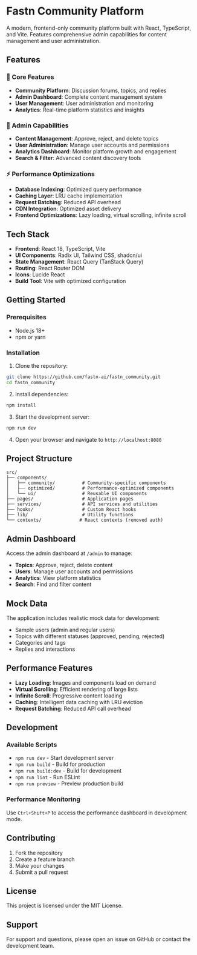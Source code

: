 # Fastn Community Platform

A modern, frontend-only community platform built with React, TypeScript, and Vite. Features comprehensive admin capabilities for content management and user administration.

## Features

### 🎯 Core Features
- **Community Platform**: Discussion forums, topics, and replies
- **Admin Dashboard**: Complete content management system
- **User Management**: User administration and monitoring
- **Analytics**: Real-time platform statistics and insights

### 🚀 Admin Capabilities
- **Content Management**: Approve, reject, and delete topics
- **User Administration**: Manage user accounts and permissions
- **Analytics Dashboard**: Monitor platform growth and engagement
- **Search & Filter**: Advanced content discovery tools

### ⚡ Performance Optimizations
- **Database Indexing**: Optimized query performance
- **Caching Layer**: LRU cache implementation
- **Request Batching**: Reduced API overhead
- **CDN Integration**: Optimized asset delivery
- **Frontend Optimizations**: Lazy loading, virtual scrolling, infinite scroll

## Tech Stack

- **Frontend**: React 18, TypeScript, Vite
- **UI Components**: Radix UI, Tailwind CSS, shadcn/ui
- **State Management**: React Query (TanStack Query)
- **Routing**: React Router DOM
- **Icons**: Lucide React
- **Build Tool**: Vite with optimized configuration

## Getting Started

### Prerequisites
- Node.js 18+ 
- npm or yarn

### Installation

1. Clone the repository:
```bash
git clone https://github.com/fastn-ai/fastn_community.git
cd fastn_community
```

2. Install dependencies:
```bash
npm install
```

3. Start the development server:
```bash
npm run dev
```

4. Open your browser and navigate to `http://localhost:8080`

## Project Structure

```
src/
├── components/
│   ├── community/          # Community-specific components
│   ├── optimized/          # Performance-optimized components
│   └── ui/                 # Reusable UI components
├── pages/                  # Application pages
├── services/               # API services and utilities
├── hooks/                  # Custom React hooks
├── lib/                    # Utility functions
└── contexts/              # React contexts (removed auth)
```

## Admin Dashboard

Access the admin dashboard at `/admin` to manage:

- **Topics**: Approve, reject, delete content
- **Users**: Manage user accounts and permissions
- **Analytics**: View platform statistics
- **Search**: Find and filter content

## Mock Data

The application includes realistic mock data for development:
- Sample users (admin and regular users)
- Topics with different statuses (approved, pending, rejected)
- Categories and tags
- Replies and interactions

## Performance Features

- **Lazy Loading**: Images and components load on demand
- **Virtual Scrolling**: Efficient rendering of large lists
- **Infinite Scroll**: Progressive content loading
- **Caching**: Intelligent data caching with LRU eviction
- **Request Batching**: Reduced API call overhead

## Development

### Available Scripts

- `npm run dev` - Start development server
- `npm run build` - Build for production
- `npm run build:dev` - Build for development
- `npm run lint` - Run ESLint
- `npm run preview` - Preview production build

### Performance Monitoring

Use `Ctrl+Shift+P` to access the performance dashboard in development mode.

## Contributing

1. Fork the repository
2. Create a feature branch
3. Make your changes
4. Submit a pull request

## License

This project is licensed under the MIT License.

## Support

For support and questions, please open an issue on GitHub or contact the development team.